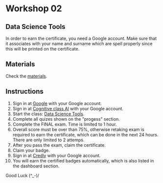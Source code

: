 # Workshop 02
## Data Science Tools

In order to earn the certificate, you need a Google account.
Make sure that it associates with your name and surname which  are spell properly since this will be printed on the certificate.

## Materials

Check the [materials](../workshop_02.zip).

## Instructions

1. Sign in at [Google](https://google.com) with your Google account.
2. Sign in at [Cognitive class AI](https://cognitiveclass.ai) with your Google account.
3. Start the class: [Data Science Tools](https://apps.cognitiveclass.ai/learning/course/course-v1:CognitiveClass+DS0105EN+v3/home).
4. Complete all quizes shown on the "progess" section.
5. Complete the FINAL exam. Time is limited to 1 hour.
6. Overall score must be over than 75%, otherwise retaking exam is required to earn the certificate, which can be done in the next 24 hours. There are only limited to 2 attemps.
7. After you pass the exam, claim the certificate.
8. Claim your badge.
9. Sign in at [Credly](https://www.credly.com) with your Google account.
10. You will earn the certified badges automatically, which is also listed in the dashboard section.

Good Luck (^_-)/